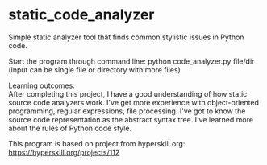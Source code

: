 # static_code_analyzer
Simple static analyzer tool that finds common stylistic issues in Python code.

Start the program through command line: python code_analyzer.py file/dir (input can be single file or directory with more files)

Learning outcomes:  
Аfter completing this project, I have a good understanding of how static source code analyzers work. I've get more experience with object-oriented programming, regular expressions, file processing. I've got to know the source code representation as the abstract syntax tree. I've learned more about the rules of Python code style.  
  
This program is based on project from hyperskill.org: https://hyperskill.org/projects/112  
